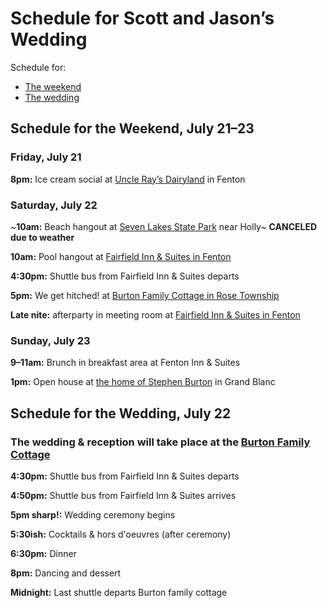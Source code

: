 # Schedule for Scott and Jason’s Wedding
Schedule for:
* [The weekend][1]
* [The wedding][2]
## Schedule for the Weekend, July 21–23
### Friday, July 21
**8pm:** Ice cream social at [Uncle Ray’s Dairyland][3] in Fenton

### Saturday, July 22
~**10am:** Beach hangout at [Seven Lakes State Park][4] near Holly~ **CANCELED due to weather**

**10am:** Pool hangout at [Fairfield Inn & Suites in Fenton][6]

**4:30pm:** Shuttle bus from Fairfield Inn & Suites departs

**5pm:** We get hitched! at [Burton Family Cottage in Rose Township][5]

**Late nite:** afterparty in meeting room at [Fairfield Inn & Suites in Fenton][6]

### Sunday, July 23
**9–11am:** Brunch in breakfast area at Fenton Inn & Suites

**1pm:** Open house at [the home of Stephen Burton][7] in Grand Blanc

## Schedule for the Wedding, July 22
### The wedding & reception will take place at the [Burton Family Cottage][8]
**4:30pm:** Shuttle bus from Fairfield Inn & Suites departs

**4:50pm:** Shuttle bus from Fairfield Inn & Suites arrives

**5pm sharp!:** Wedding ceremony begins

**5:30ish:** Cocktails & hors d'oeuvres (after ceremony)

**6:30pm:** Dinner

**8pm:** Dancing and dessert

**Midnight:** Last shuttle departs Burton family cottage

[1]:	https://github.com/kredati/wedding-info/blob/master/schedule.md#schedule-for-the-weekend-july-2123
[2]:	https://github.com/kredati/wedding-info/blob/master/schedule.md#schedule-for-the-wedding-july-22
[3]:	https://github.com/kredati/wedding-info/blob/master/directions-venues.md#directions-to-uncle-rays-dairyland
[4]:	https://github.com/kredati/wedding-info/blob/master/directions-venues.md#directions-to-seven-lakes-state-park
[5]:	https://github.com/kredati/wedding-info/blob/master/cottage-directions.md
[6]:	https://github.com/kredati/wedding-info/blob/master/directions-venues.md#directions-to-the-fairfield-inn--suites-in-fenton
[7]:	https://github.com/kredati/wedding-info/blob/master/directions-venues.md#directions-to-the-home-of-stephen-burton
[8]:	https://github.com/kredati/wedding-info/blob/master/cottage-directions.md

